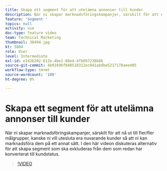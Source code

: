 ```yaml
---
title: Skapa ett segment för att utelämna annonser till kunder
description: När ni skapar marknadsföringskampanjer, särskilt för att nå ut till fler/fler målgrupper, kanske ni vill utesluta era nuvarande kunder så att ni kan marknadsföra dem på ett annat sätt. I den här videon diskuteras alternativ för att skapa segment som ska exkluderas från dem som redan har konverterat till kundstatus.
feature: 'Segment '
topics: null
activity: use
doc-type: feature video
team: Technical Marketing
thumbnail: 36494.jpg
kt: 5804
role: User
level: Intermediate
exl-id: e142b202-612e-4be1-88e4-4fb897238b86
source-git-commit: 4b91696f840518312ec041abdbe5217178aee405
workflow-type: tm+mt
source-wordcount: '109'
ht-degree: 0%

---
```


# Skapa ett segment för att utelämna annonser till kunder

När ni skapar marknadsföringskampanjer, särskilt för att nå ut till fler/fler målgrupper, kanske ni vill utesluta era nuvarande kunder så att ni kan marknadsföra dem på ett annat sätt. I den här videon diskuteras alternativ för att skapa segment som ska exkluderas från dem som redan har konverterat till kundstatus.

>[!VIDEO](https://video.tv.adobe.com/v/36494/?quality=12&learn=on)
